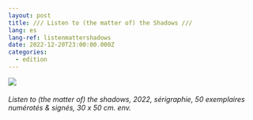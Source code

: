 ```yaml
---
layout: post
title: /// Listen to (the matter of) the Shadows ///
lang: es
lang-ref: listenmattershadows
date: 2022-12-20T23:00:00.000Z
categories:
  - edition
---
```


![](/Listen-to-\(the-matter-of\)-the-shadows-SCAN-\(300\)-UP.jpg)

###### *Listen to (the matter of) the shadows*, 2022, sérigraphie, 50 exemplaires numérotés & signés, 30 x 50 cm. env.

